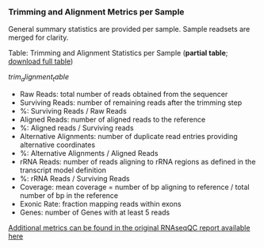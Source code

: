 ### Trimming and Alignment Metrics per Sample

General summary statistics are provided per sample. Sample readsets are merged for clarity.

Table: Trimming and Alignment Statistics per Sample (**partial table**; [download full table](trimAlignmentTable.tsv))

$trim_alignment_table$

* Raw Reads: total number of reads obtained from the sequencer
* Surviving Reads: number of remaining reads after the trimming step
* %: Surviving Reads / Raw Reads
* Aligned Reads: number of aligned reads to the reference
* %: Aligned reads / Surviving reads
* Alternative Alignments: number of duplicate read entries providing alternative coordinates
* %: Alternative Alignments / Aligned Reads
* rRNA Reads: number of reads aligning to rRNA regions as defined in the transcript model definition
* %: rRNA Reads / Surviving Reads
* Coverage: mean coverage = number of bp aligning to reference / total number of bp in the reference
* Exonic Rate: fraction mapping reads within exons
* Genes: number of Genes with at least 5 reads

[Additional metrics can be found in the original RNAseqQC report available here](reportRNAseqQC.zip)
